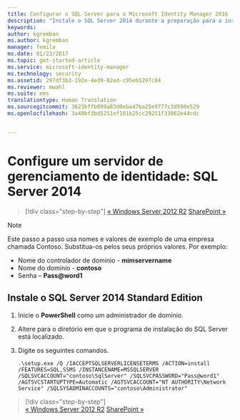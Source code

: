 ```yaml
---
title: Configurar o SQL Server para o Microsoft Identity Manager 2016 | Microsoft Docs
description: "Instale o SQL Server 2014 durante a preparação para a instalação do MIM 2016."
keywords: 
author: kgremban
ms.author: kgremban
manager: femila
ms.date: 01/23/2017
ms.topic: get-started-article
ms.service: microsoft-identity-manager
ms.technology: security
ms.assetid: 297df3b3-192e-4ed9-82ed-c95eb5297c84
ms.reviewer: mwahl
ms.suite: ems
translationtype: Human Translation
ms.sourcegitcommit: 3623bffb099a83d0eba47ba25e9777c3d590e529
ms.openlocfilehash: 3a40bf3bd5251ef101b25cc29251f33062e44cdc


---
```


# <a name="set-up-an-identity-management-server-sql-server-2014"></a>Configure um servidor de gerenciamento de identidade: SQL Server 2014

>[!div class="step-by-step"]
[« Windows Server 2012 R2](prepare-server-ws2012r2.md)
[SharePoint »](prepare-server-sharepoint.md)

> [!NOTE]
> Este passo a passo usa nomes e valores de exemplo de uma empresa chamada Contoso. Substitua-os pelos seus próprios valores. Por exemplo:
> - Nome do controlador de domínio - **mimservername**
> - Nome do domínio - **contoso**
> - Senha – **Pass@word1**

## <a name="install-sql-server-2014-standard-edition"></a>Instale o **SQL Server 2014 Standard Edition**

1. Inicie o **PowerShell** como um administrador de domínio.

2. Altere para o diretório em que o programa de instalação do SQL Server está localizado.

3. Digite os seguintes comandos.

    ```
    .\setup.exe /Q /IACCEPTSQLSERVERLICENSETERMS /ACTION=install /FEATURES=SQL,SSMS /INSTANCENAME=MSSQLSERVER /SQLSVCACCOUNT="contoso\SqlServer" /SQLSVCPASSWORD="Pass@word1"   /AGTSVCSTARTUPTYPE=Automatic /AGTSVCACCOUNT="NT AUTHORITY\Network Service" /SQLSYSADMINACCOUNTS="contoso\Administrator"
    ```

>[!div class="step-by-step"]  
[« Windows Server 2012 R2](prepare-server-ws2012r2.md)
[SharePoint »](prepare-server-sharepoint.md)



<!--HONumber=Jan17_HO4-->


